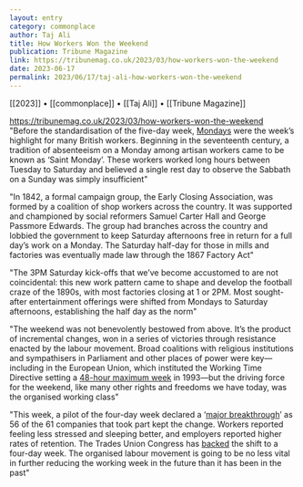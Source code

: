 ```yaml
---
layout: entry
category: commonplace
author: Taj Ali
title: How Workers Won the Weekend
publication: Tribune Magazine
link: https://tribunemag.co.uk/2023/03/how-workers-won-the-weekend
date: 2023-06-17
permalink: 2023/06/17/taj-ali-how-workers-won-the-weekend
---
```


[[2023]] • [[commonplace]] • [[Taj Ali]] • [[Tribune Magazine]]

https://tribunemag.co.uk/2023/03/how-workers-won-the-weekend
 
"Before the standardisation of the five-day week, [Mondays](https://tribunemag.co.uk/2020/06/workers-playtime) were the week’s highlight for many British workers. Beginning in the seventeenth century, a tradition of absenteeism on a Monday among artisan workers came to be known as ‘Saint Monday’. These workers worked long hours between Tuesday to Saturday and believed a single rest day to observe the Sabbath on a Sunday was simply insufficient"

"In 1842, a formal campaign group, the Early Closing Association, was formed by a coalition of shop workers across the country. It was supported and championed by social reformers Samuel Carter Hall and George Passmore Edwards. The group had branches across the country and lobbied the government to keep Saturday afternoons free in return for a full day’s work on a Monday. The Saturday half-day for those in mills and factories was eventually made law through the 1867 Factory Act"

"The 3PM Saturday kick-offs that we’ve become accustomed to are not coincidental: this new work pattern came to shape and develop the football craze of the 1890s, with most factories closing at 1 or 2PM. Most sought-after entertainment offerings were shifted from Mondays to Saturday afternoons, establishing the half day as the norm"

"The weekend was not benevolently bestowed from above. It’s the product of incremental changes, won in a series of victories through resistance enacted by the labour movement. Broad coalitions with religious institutions and sympathisers in Parliament and other places of power were key—including in the European Union, which instituted the Working Time Directive setting a [48-hour maximum week](https://tribunemag.co.uk/2021/01/48-hours-is-already-too-many) in 1993—but the driving force for the weekend, like many other rights and freedoms we have today, was the organised working class"

"This week, a pilot of the four-day week declared a ‘[major breakthrough](https://tribunemag.co.uk/2023/02/its-time-for-the-four-day-week)’ as 56 of the 61 companies that took part kept the change. Workers reported feeling less stressed and sleeping better, and employers reported higher rates of retention. The Trades Union Congress has [backed](https://www.tuc.org.uk/blogs/four-day-week-decent-pay-all-its-future) the shift to a four-day week. The organised labour movement is going to be no less vital in further reducing the working week in the future than it has been in the past"
